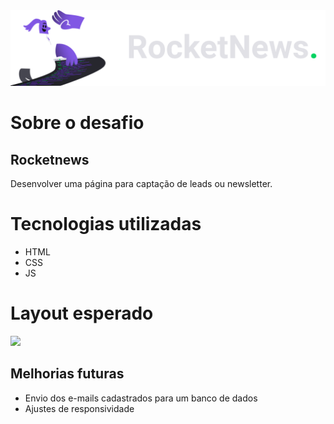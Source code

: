 <img src="assets/logo.svg">

# Sobre o desafio
## Rocketnews
<p> Desenvolver uma página para captação de leads ou newsletter. </p>

# Tecnologias utilizadas
- HTML
- CSS
- JS

# Layout esperado
<img src="https://camo.githubusercontent.com/ab73bf5bc9d17b26dea1a72162f2cd60a0ecd58e6301f75eea2501566ceca77f/68747470733a2f2f692e6962622e636f2f34674e4d4270422f696d6167652e706e67">

## Melhorias futuras

- Envio dos e-mails cadastrados para um banco de dados
- Ajustes de responsividade